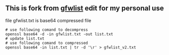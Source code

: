 ## This is fork from [gfwlist](https://github.com/gfwlist/gfwlist) edit for my personal use

file gfwlist.txt is base64 compressed file  

```
# use following comand to decompress 
openssl base64 -d -in gfwlist.txt -out list.txt
# update list.txt
# use following comand to compressed
openssl base64 -in list.txt | tr -d '\r' > gfwlist_v2.txt 
```
